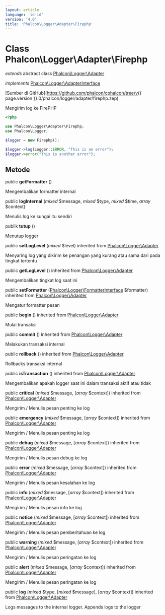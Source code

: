 ```yaml
---
layout: article
language: 'id-id'
version: '4.0'
title: 'Phalcon\Logger\Adapter\Firephp'
---
```

# Class **Phalcon\Logger\Adapter\Firephp**

*extends* abstract class [Phalcon\Logger\Adapter](Phalcon_Logger_Adapter)

*implements* [Phalcon\Logger\AdapterInterface](Phalcon_Logger_AdapterInterface)

[Sumber di GitHub](https://github.com/phalcon/cphalcon/tree/v{{ page.version }}.0/phalcon/logger/adapter/firephp.zep)

Mengirim log ke FirePHP

```php
<?php

use Phalcon\Logger\Adapter\Firephp;
use Phalcon\Logger;

$logger = new Firephp();

$logger->log(Logger::ERROR, "This is an error");
$logger->error("This is another error");

```

## Metode

public **getFormatter** ()

Mengembalikan formatter internal

public **logInternal** (*mixed* $message, *mixed* $type, *mixed* $time, *array* $context)

Menulis log ke sungai itu sendiri

publik **tutup** ()

Menutup logger

public **setLogLevel** (*mixed* $level) inherited from [Phalcon\Logger\Adapter](Phalcon_Logger_Adapter)

Menyaring log yang dikirim ke penangan yang kurang atau sama dari pada tingkat tertentu

public **getLogLevel** () inherited from [Phalcon\Logger\Adapter](Phalcon_Logger_Adapter)

Mengembalikan tingkat log saat ini

public **setFormatter** ([Phalcon\Logger\FormatterInterface](Phalcon_Logger_FormatterInterface) $formatter) inherited from [Phalcon\Logger\Adapter](Phalcon_Logger_Adapter)

Mengatur formatter pesan

public **begin** () inherited from [Phalcon\Logger\Adapter](Phalcon_Logger_Adapter)

Mulai transaksi

public **commit** () inherited from [Phalcon\Logger\Adapter](Phalcon_Logger_Adapter)

Melakukan transaksi internal

public **rollback** () inherited from [Phalcon\Logger\Adapter](Phalcon_Logger_Adapter)

Rollbacks transaksi internal

public **isTransaction** () inherited from [Phalcon\Logger\Adapter](Phalcon_Logger_Adapter)

Mengembalikan apakah logger saat ini dalam transaksi aktif atau tidak

public **critical** (*mixed* $message, [*array* $context]) inherited from [Phalcon\Logger\Adapter](Phalcon_Logger_Adapter)

Mengirim / Menulis pesan penting ke log

public **emergency** (*mixed* $message, [*array* $context]) inherited from [Phalcon\Logger\Adapter](Phalcon_Logger_Adapter)

Mengirim / Menulis pesan penting ke log

public **debug** (*mixed* $message, [*array* $context]) inherited from [Phalcon\Logger\Adapter](Phalcon_Logger_Adapter)

Mengirim / Menulis pesan debug ke log

public **error** (*mixed* $message, [*array* $context]) inherited from [Phalcon\Logger\Adapter](Phalcon_Logger_Adapter)

Mengirim / Menulis pesan kesalahan ke log

public **info** (*mixed* $message, [*array* $context]) inherited from [Phalcon\Logger\Adapter](Phalcon_Logger_Adapter)

Mengirim / Menulis pesan info ke log

public **notice** (*mixed* $message, [*array* $context]) inherited from [Phalcon\Logger\Adapter](Phalcon_Logger_Adapter)

Mengirim / Menulis pesan pemberitahuan ke log

public **warning** (*mixed* $message, [*array* $context]) inherited from [Phalcon\Logger\Adapter](Phalcon_Logger_Adapter)

Mengirim / Menulis pesan peringatan ke log

public **alert** (*mixed* $message, [*array* $context]) inherited from [Phalcon\Logger\Adapter](Phalcon_Logger_Adapter)

Mengirim / Menulis pesan peringatan ke log

public **log** (*mixed* $type, [*mixed* $message], [*array* $context]) inherited from [Phalcon\Logger\Adapter](Phalcon_Logger_Adapter)

Logs messages to the internal logger. Appends logs to the logger